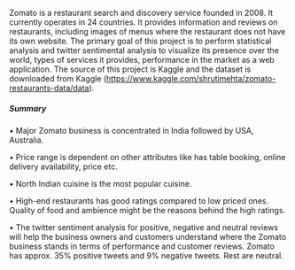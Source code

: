Zomato is a restaurant search and discovery service founded in 2008. It currently operates in 24 countries. It provides information and reviews on restaurants, including images of menus where the restaurant does not have its own website. The primary goal of this project is to perform statistical analysis and twitter sentimental analysis to visualize its presence over the world, types of services it provides, performance in the market as a web application.
The source of this project is Kaggle and the dataset is downloaded from Kaggle (https://www.kaggle.com/shrutimehta/zomato-restaurants-data/data). 

##### Summary

•	Major Zomato business is concentrated in India followed by USA, Australia.

•	Price range is dependent on other attributes like has table booking, online delivery availability, price etc.

•	North Indian cuisine is the most popular cuisine.

•	High-end restaurants has good ratings compared to low priced ones. Quality of food and ambience might be the reasons behind the high ratings.

•	The twitter sentiment analysis for positive, negative and neutral reviews will help the business owners and customers understand where the Zomato business stands in terms of performance and  customer reviews. Zomato has approx. 35% positive tweets and 9% negative tweets. Rest are neutral.


